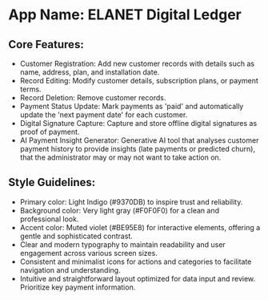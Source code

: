 # **App Name**: ELANET Digital Ledger

## Core Features:

- Customer Registration: Add new customer records with details such as name, address, plan, and installation date.
- Record Editing: Modify customer details, subscription plans, or payment terms.
- Record Deletion: Remove customer records.
- Payment Status Update: Mark payments as 'paid' and automatically update the 'next payment date' for each customer.
- Digital Signature Capture: Capture and store offline digital signatures as proof of payment.
- AI Payment Insight Generator: Generative AI tool that analyses customer payment history to provide insights (late payments or predicted churn), that the administrator may or may not want to take action on.

## Style Guidelines:

- Primary color: Light Indigo (#9370DB) to inspire trust and reliability.
- Background color: Very light gray (#F0F0F0) for a clean and professional look.
- Accent color: Muted violet (#BE95E8) for interactive elements, offering a gentle and sophisticated contrast.
- Clear and modern typography to maintain readability and user engagement across various screen sizes.
- Consistent and minimalist icons for actions and categories to facilitate navigation and understanding.
- Intuitive and straightforward layout optimized for data input and review. Prioritize key payment information.